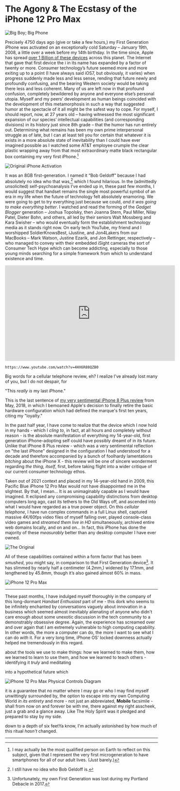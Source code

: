 # The Agony & The Ecstasy of the iPhone 12 Pro Max

![Big Boy; Big Phone](https://i.snap.as/KtqMF5Ky.jpg)

Precisely 4750 days ago (give or take a few hours,) my First Generation iPhone was activated on an exceptionally cold Saturday – January 19th, 2008, a little over a week before my 14th birthday. In the time since, Apple has spread [over 1 Billion of these devices](https://www.theverge.com/2021/1/27/22253162/iphone-users-total-number-billion-apple-tim-cook-q1-2021) across this planet. The Internet that gave that first device the i in its name has expanded by a factor of twenty or more. Consumer technology’s future seemed more and more exiting up to a point (I have always said iOS7, but obviously, it varies) when progress suddenly made less and less sense, rending that future newly and profoundly confusing, and the bearing Western society would be taking there less and less coherent. Many of us are left now in that profound confusion, completely bewildered by anyone and everyone else’s personal utopia. Myself and my peers’ development as human beings coincided with the development of this metamorphosis in such a way that suggested humor at the spectacle of it all might be the safest way to cope. For myself, I should report, now, at 27 years old – having witnessed the most significant expansion of our species’ intellectual capabilities (and corresponding divisions) in its history just since 8th grade – that the humor has run entirely out. Determining what remains has been my own prime interpersonal struggle as of late, but I can at least tell you for certain that whatever it is exists in a more absolute state of inevitability than I could have ever imagined possible as I watched some AT&T employee crumple the clear plastic wrapping away from that most extraordinary matte black rectangular box containing my very first iPhone.[^1]


![Original iPhone Activation](https://i.snap.as/nqhmSK4U.png)

It was an 8GB first-generation. I named­ it “Bob Geldoff” because I had absolutely no idea who that was,[^2] which I found hilarious.­ In the (admittedly unsolicited) self-psychoanalysis I’ve ended up in, these past few months, I would suggest that handset remains the single most powerful symbol of an era in my life when the future of technology felt absolutely enamoring. We were going to get to try everything just because we could, *and it was going to make everything better*. I watched and read the forming of the *Gadget Blogger* generation – Joshua Topolsky, then Joanna Stern, Paul Miller, Nilay Patel, Dieter Bohn, and others, all led by their seniors Walt Mossberg and Kara Swisher – who would eventually form the establishment technology media as it stands right now. On early tech YouTube, my friend and I worshipped SoldierKnowsBest, iJustine, and Jon4Lakers from our MacBooks – Mark Watson, Justine Ezarik, and Jon Rettinger, respectively – who managed to convey with their embedded iSight cameras the sort of Consumer Tech Hype which can become addicting, especially to those young minds searching for a simple framework from which to understand existence and time.

<iframe width="560" height="315" src="https://www.youtube.com/embed/4HX6R88QZB0?controls=0" title="YouTube video player" frameborder="0" allow="accelerometer; autoplay; clipboard-write; encrypted-media; gyroscope; picture-in-picture" allowfullscreen></iframe>

`https://www.youtube.com/watch?v=4HX6R88QZB0`

Big words for a cellular telephone review, eh? I realize I’ve already lost many of you, but I do not despair, for 

"This *really is* my last iPhone."

This is the last sentence of [my very sentimental iPhone 8 Plus review](https://bilge.world/iphone-8-plus-review) from May, 2018, in which I bemoaned Apple's decision to finally retire the basic hardware configuration which had defined the marque's first ten years, citing my "loyalty." 

In the past half year, I have come to realize that the device which I now hold in my hands - which I *cling to*, in fact, at all hours and completely without reason - is the absolute manifestation of everything my 14-year-old, first generation iPhone-adopting self could have possibly dreamt of in its future. Unlike that iPhone 8 Plus review - which was a very sentimental reflection on "the last iPhone" designed in the configuration I had understood for a decade and therefore accompanied by a bunch of foolhardy lamentations *bitching* about the iPhone X - this review will be one of sincere wonderment regarding *the thing, itself*, first, before taking flight into a wider critique of our current consumer technology ethos.

Taken out of 2021 context and placed in my 14-year-old hand in 2009, this Pacific Blue iPhone 12 Pro Max would not have disappointed me in the slightest. By that, I mean... It is as unimaginably capable as I would have imagined. It eclipsed any compromising capability distinctions from desktop computers long ago, cast its tethers to the Old Ways off, and ascended into what I would have regarded as a true power object. On this *cellular telephone*, I have run complex commands in a full Linux shell, captured massive 4K/60fps video files of myself falling over, played console-class video games and *streamed them live in HD* simultaneously, archived entire web domains locally, and on and on… In fact, this iPhone has done the majority of these *measurably* better than any desktop computer I have ever owned.

![The Original](https://i.snap.as/Ep06W6A9.jpg)

All of these capabilities contained within a form factor that has been *smushed*, you might say, in comparison to that First Generation device[^3]. It has slimmed by nearly half a centimeter (4.2mm,) widened by 17.1mm, and lengthened by 45.8mm, though it’s also gained almost 60% in mass.

![iPhone 12 Pro Max](https://i.snap.as/z14yUmRp.jpeg)



***

These past months, I have indulged myself thoroughly in the company of this long-dormant *Handset Enthusiast* part of me - this dork who seems to be infinitely enchanted by conversations vaguely about innovation in a business which seemed almost inevitably alienating of anyone who didn't care enough about some unexotic discussion in the tech community to a demonstrably obsessive degree. Again, the experience has screamed over and over again that I am extremely vulnerable to high computing capability. In other words, the more a computer can do, the more I want to see what I can do *with* it. For a very long time, iPhone OS' locked downness actually helped me tremendously in this regard.

about the tools we use to make things: how we learned to make them, how we learned to learn to use them, and how we learned to teach others - identifying it *truly* and meditating 

 into a hypothetical future which 

![iPhone 12 Pro Max Physical Controls Diagram](https://i.snap.as/aln4F1N2.png)



it is a guarantee that no matter where I may go or who I may find myself unwittingly surrounded by, the option to escape into my own Computing World *in its entirety* and more - not just an abbreviated, **Mobile** facsimile - shall from now on and forever be with me, there against my right asscheek, just a grab and a glance away. Like The Holy Spirit was it pledged and prepared to stay by my side.

down to a depth of six feetYa know, I'm actually astonished by how much of this ritual *hasn't* changed.


---

[^1]: I may actually be the most qualified person on Earth to reflect on this subject, given that I represent the very first microgeneration to have smartphones for all of our adult lives. (Just barely.)

[^2]: I still have no idea who Bob Geldoff is.

[^3]: Unfortunately, my own First Generation was lost during my Portland Debacle in 2017.